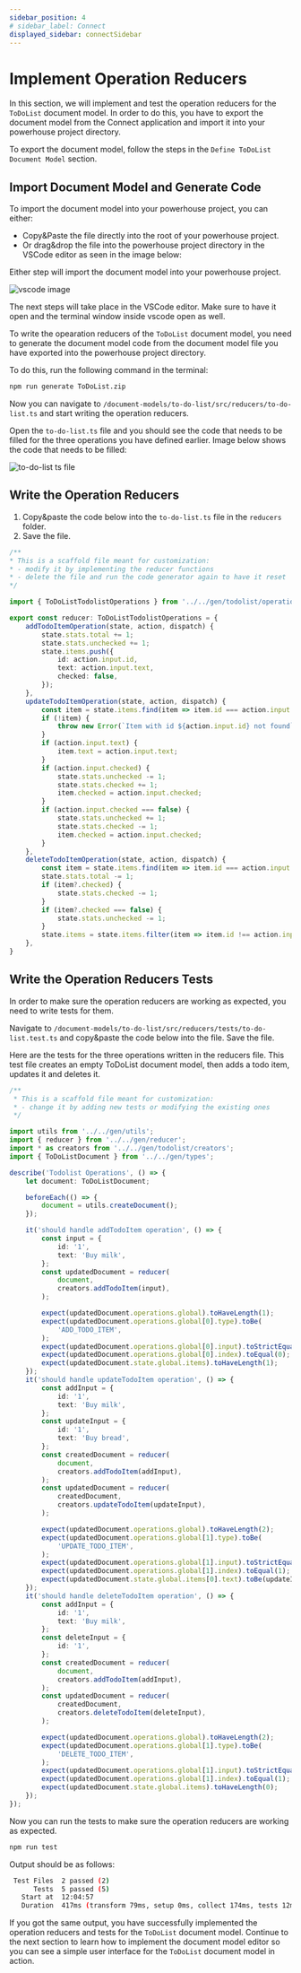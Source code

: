 ```yaml
---
sidebar_position: 4
# sidebar_label: Connect
displayed_sidebar: connectSidebar
---
```

# Implement Operation Reducers

In this section, we will implement and test the operation reducers for the `ToDoList` document model. In order to do this, you have to export the document model from the Connect application and import it into your powerhouse project directory. 

To export the document model, follow the steps in the `Define ToDoList Document Model` section.

## Import Document Model and Generate Code

To import the document model into your powerhouse project, you can either:
 
- Copy&Paste the file directly into the root of your powerhouse project.
- Or drag&drop the file into the powerhouse project directory in the VSCode editor as seen in the image below:

Either step will import the document model into your powerhouse project.

![vscode image](./images/vscode.png)

The next steps will take place in the VSCode editor. Make sure to have it open and the terminal window inside vscode open as well. 


To write the opearation reducers of the `ToDoList` document model, you need to generate the document model code from the document model file you have exported into the powerhouse project directory.

To do this, run the following command in the terminal:

```bash
npm run generate ToDoList.zip
```

Now you can navigate to `/document-models/to-do-list/src/reducers/to-do-list.ts` and start writing the operation reducers.

Open the `to-do-list.ts` file and you should see the code that needs to be filled for the three operations you have defined earlier. Image below shows the code that needs to be filled:

![to-do-list ts file](./images/reducers.png)

## Write the Operation Reducers

1. Copy&paste the code below into the `to-do-list.ts` file in the `reducers` folder.
2. Save the file.


```typescript
/**
* This is a scaffold file meant for customization: 
* - modify it by implementing the reducer functions
* - delete the file and run the code generator again to have it reset
*/

import { ToDoListTodolistOperations } from '../../gen/todolist/operations';

export const reducer: ToDoListTodolistOperations = {
    addTodoItemOperation(state, action, dispatch) {
        state.stats.total += 1;
        state.stats.unchecked += 1;
        state.items.push({
            id: action.input.id,
            text: action.input.text,
            checked: false,
        });
    },
    updateTodoItemOperation(state, action, dispatch) {
        const item = state.items.find(item => item.id === action.input.id);
        if (!item) {
            throw new Error(`Item with id ${action.input.id} not found`);
        }
        if (action.input.text) {
            item.text = action.input.text;
        }
        if (action.input.checked) {
            state.stats.unchecked -= 1;
            state.stats.checked += 1;
            item.checked = action.input.checked;
        }
        if (action.input.checked === false) {
            state.stats.unchecked += 1;
            state.stats.checked -= 1;
            item.checked = action.input.checked;
        }
    },
    deleteTodoItemOperation(state, action, dispatch) {
        const item = state.items.find(item => item.id === action.input.id);
        state.stats.total -= 1;
        if (item?.checked) {
            state.stats.checked -= 1;
        }
        if (item?.checked === false) {
            state.stats.unchecked -= 1;
        }
        state.items = state.items.filter(item => item.id !== action.input.id);
    },
}
```

## Write the Operation Reducers Tests

In order to make sure the operation reducers are working as expected, you need to write tests for them.

Navigate to `/document-models/to-do-list/src/reducers/tests/to-do-list.test.ts` and copy&paste the code below into the file. Save the file.

Here are the tests for the three operations written in the reducers file. This test file creates an empty ToDoList document model, then adds a todo item, updates it and deletes it.

```typescript
/**
 * This is a scaffold file meant for customization:
 * - change it by adding new tests or modifying the existing ones
 */

import utils from '../../gen/utils';
import { reducer } from '../../gen/reducer';
import * as creators from '../../gen/todolist/creators';
import { ToDoListDocument } from '../../gen/types';

describe('Todolist Operations', () => {
    let document: ToDoListDocument;

    beforeEach(() => {
        document = utils.createDocument();
    });

    it('should handle addTodoItem operation', () => {
        const input = {
            id: '1',
            text: 'Buy milk',
        };
        const updatedDocument = reducer(
            document,
            creators.addTodoItem(input),
        );

        expect(updatedDocument.operations.global).toHaveLength(1);
        expect(updatedDocument.operations.global[0].type).toBe(
            'ADD_TODO_ITEM',
        );
        expect(updatedDocument.operations.global[0].input).toStrictEqual(input);
        expect(updatedDocument.operations.global[0].index).toEqual(0);
        expect(updatedDocument.state.global.items).toHaveLength(1);
    });
    it('should handle updateTodoItem operation', () => {
        const addInput = {
            id: '1',
            text: 'Buy milk',
        };
        const updateInput = {
            id: '1',
            text: 'Buy bread',
        };
        const createdDocument = reducer(
            document,
            creators.addTodoItem(addInput),
        );
        const updatedDocument = reducer(
            createdDocument,
            creators.updateTodoItem(updateInput),
        );

        expect(updatedDocument.operations.global).toHaveLength(2);
        expect(updatedDocument.operations.global[1].type).toBe(
            'UPDATE_TODO_ITEM',
        );
        expect(updatedDocument.operations.global[1].input).toStrictEqual(updateInput);
        expect(updatedDocument.operations.global[1].index).toEqual(1);
        expect(updatedDocument.state.global.items[0].text).toBe(updateInput.text);
    });
    it('should handle deleteTodoItem operation', () => {
        const addInput = {
            id: '1',
            text: 'Buy milk',
        };
        const deleteInput = {
            id: '1',
        };
        const createdDocument = reducer(
            document,
            creators.addTodoItem(addInput),
        );
        const updatedDocument = reducer(
            createdDocument,
            creators.deleteTodoItem(deleteInput),
        );

        expect(updatedDocument.operations.global).toHaveLength(2);
        expect(updatedDocument.operations.global[1].type).toBe(
            'DELETE_TODO_ITEM',
        );
        expect(updatedDocument.operations.global[1].input).toStrictEqual(deleteInput);
        expect(updatedDocument.operations.global[1].index).toEqual(1);
        expect(updatedDocument.state.global.items).toHaveLength(0);
    });
});

```

Now you can run the tests to make sure the operation reducers are working as expected.

```bash
npm run test
```

Output should be as follows:

```bash
 Test Files  2 passed (2)
      Tests  5 passed (5)
   Start at  12:04:57
   Duration  417ms (transform 79ms, setup 0ms, collect 174ms, tests 12ms, environment 0ms, prepare 158ms)
```

If you got the same output, you have successfully implemented the operation reducers and tests for the `ToDoList` document model.
Continue to the next section to learn how to implement the document model editor so you can see a simple user interface for the `ToDoList` document model in action. 
